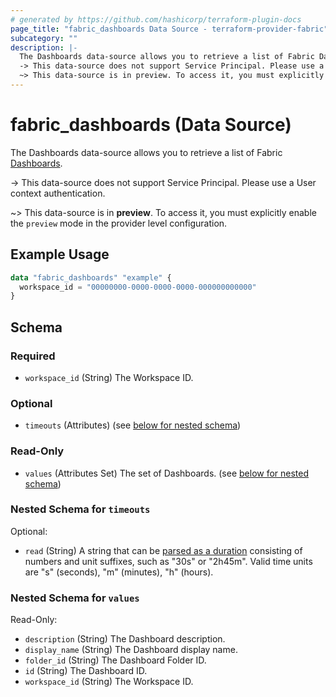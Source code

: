 ```yaml
---
# generated by https://github.com/hashicorp/terraform-plugin-docs
page_title: "fabric_dashboards Data Source - terraform-provider-fabric"
subcategory: ""
description: |-
  The Dashboards data-source allows you to retrieve a list of Fabric Dashboards https://learn.microsoft.com/power-bi/consumer/end-user-dashboards.
  -> This data-source does not support Service Principal. Please use a User context authentication.
  ~> This data-source is in preview. To access it, you must explicitly enable the preview mode in the provider level configuration.
---
```


# fabric_dashboards (Data Source)

The Dashboards data-source allows you to retrieve a list of Fabric [Dashboards](https://learn.microsoft.com/power-bi/consumer/end-user-dashboards).

-> This data-source does not support Service Principal. Please use a User context authentication.

~> This data-source is in **preview**. To access it, you must explicitly enable the `preview` mode in the provider level configuration.

## Example Usage

```terraform
data "fabric_dashboards" "example" {
  workspace_id = "00000000-0000-0000-0000-000000000000"
}
```

<!-- schema generated by tfplugindocs -->
## Schema

### Required

- `workspace_id` (String) The Workspace ID.

### Optional

- `timeouts` (Attributes) (see [below for nested schema](#nestedatt--timeouts))

### Read-Only

- `values` (Attributes Set) The set of Dashboards. (see [below for nested schema](#nestedatt--values))

<a id="nestedatt--timeouts"></a>

### Nested Schema for `timeouts`

Optional:

- `read` (String) A string that can be [parsed as a duration](https://pkg.go.dev/time#ParseDuration) consisting of numbers and unit suffixes, such as "30s" or "2h45m". Valid time units are "s" (seconds), "m" (minutes), "h" (hours).

<a id="nestedatt--values"></a>

### Nested Schema for `values`

Read-Only:

- `description` (String) The Dashboard description.
- `display_name` (String) The Dashboard display name.
- `folder_id` (String) The Dashboard Folder ID.
- `id` (String) The Dashboard ID.
- `workspace_id` (String) The Workspace ID.
